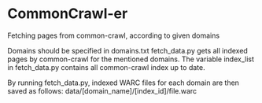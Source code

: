 # CommonCrawl-er
Fetching pages from common-crawl, according to given domains

Domains should be specified in domains.txt
fetch_data.py gets all indexed pages by common-crawl for the mentioned domains.
The variable index_list in fetch_data.py contains all common-crawl index up to date.

By running fetch_data.py, indexed WARC files for each domain are then saved as follows:
data/[domain_name]/[index_id]/file.warc

